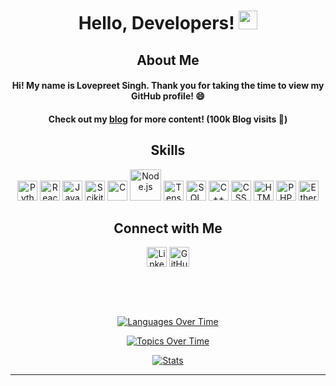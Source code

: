 <h1 align="center">Hello, Developers! <img src="https://raw.githubusercontent.com/MartinHeinz/MartinHeinz/master/wave.gif" width="30px"></h1>

<div align="center">
  <h2>About Me</h2>
  <h4>Hi! My name is Lovepreet Singh. Thank you for taking the time to view my GitHub profile! 😄</h4>
  <h4>Check out my <a href="https://www.dev.to/lovepreetsingh">blog</a> for more content! (100k Blog visits 🚀)</h4>
</div>

<div align="center">
  <h2>Skills</h2>
  <p style="color: red;">
    <a><img width="32px" src="https://raw.githubusercontent.com/rahulbanerjee26/githubAboutMeGenerator/main/icons/python.svg" alt="Python"></a>
    <a><img width="32px" src="https://raw.githubusercontent.com/rahulbanerjee26/githubAboutMeGenerator/main/icons/reactjs.svg" alt="React"></a>
    <a><img width="32px" src="https://raw.githubusercontent.com/rahulbanerjee26/githubAboutMeGenerator/main/icons/javascript.svg" alt="JavaScript"></a>
    <a><img width="32px" src="https://raw.githubusercontent.com/rahulbanerjee26/githubAboutMeGenerator/main/icons/scikit.svg" alt="Scikit-Learn"></a>
    <a><img width="32px" src="https://raw.githubusercontent.com/rahulbanerjee26/githubAboutMeGenerator/main/icons/c.svg" alt="C"></a>
    <a><img width="50px" src="https://cdn.freebiesupply.com/logos/thumbs/2x/nodejs-1-logo.png" alt="Node.js"></a>
    <a><img width="32px" src="https://img.icons8.com/color/480/tensorflow.png" alt="TensorFlow"></a>
    <a><img width="32px" src="https://upload.wikimedia.org/wikipedia/commons/8/87/Sql_data_base_with_logo.png" alt="SQL"></a>
    <a><img width="32px" src="https://raw.githubusercontent.com/rahulbanerjee26/githubAboutMeGenerator/main/icons/cpp.svg" alt="C++"></a>
    <a><img width="32px" src="https://raw.githubusercontent.com/rahulbanerjee26/githubAboutMeGenerator/main/icons/css.svg" alt="CSS"></a>
    <a><img width="32px" src="https://raw.githubusercontent.com/rahulbanerjee26/githubAboutMeGenerator/main/icons/html.svg" alt="HTML"></a>
    <a><img width="32px" src="https://upload.wikimedia.org/wikipedia/commons/thumb/2/27/PHP-logo.svg/2560px-PHP-logo.svg.png" alt="PHP"></a>
    <a><img width="32px" src="https://upload.wikimedia.org/wikipedia/commons/thumb/6/6f/Ethereum-icon-purple.svg/1200px-Ethereum-icon-purple.svg.png" alt="Ethereum"></a>
  </p>
</div>

<div align="center">
  <h2>Connect with Me</h2>
  <a href="https://www.linkedin.com/in/lovepreet-singh-a18a19191/"><img width="32px" align="center" src="https://raw.githubusercontent.com/rahulbanerjee26/githubAboutMeGenerator/main/icons/linked-in-alt.svg" alt="LinkedIn"></a>
  <a href="https://github.com/AlphaDecodeX"><img width="32px" align="center" src="https://raw.githubusercontent.com/rahulbanerjee26/githubAboutMeGenerator/main/icons/github.svg" alt="GitHub"></a>
</div>

<br><br><br>

<p align="center">
  <a href="https://stats.quine.sh/AlphaDecodeX/languages-over-time?theme=dark"><img src="https://stats.quine.sh/AlphaDecodeX/languages-over-time?theme=dark" alt="Languages Over Time"></a>
</p>

<p align="center">
  <a href="https://stats.quine.sh/AlphaDecodeX/topics-over-time?theme=dark"><img src="https://stats.quine.sh/AlphaDecodeX/topics-over-time?theme=dark" alt="Topics Over Time"></a>
</p>

<p align="center">
  <a href="https://stats.quine.sh/AlphaDecodeX/github?theme=dark"><img src="https://stats.quine.sh/AlphaDecodeX/github?theme=dark" alt="Stats"></a>
</p>

-----
